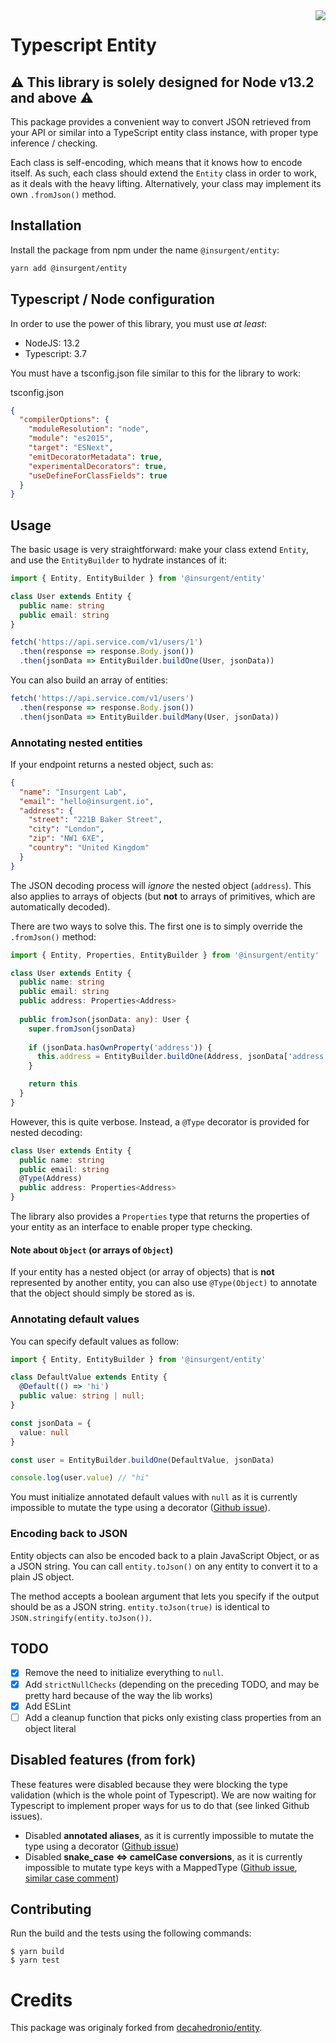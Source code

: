 <img align="right" src="https://cdn.rawgit.com/standard/standard/master/badge.svg">

# Typescript Entity

## :warning: **This library is solely designed for Node v13.2 and above** :warning:

This package provides a convenient way to convert JSON retrieved from your API or similar into a TypeScript entity class instance, with proper type inference / checking.

Each class is self-encoding, which means that it knows how to encode itself. As such, each class should extend the `Entity` class in order to work, as it deals with the heavy lifting. Alternatively, your class may implement its own `.fromJson()` method.


## Installation
Install the package from npm under the name `@insurgent/entity`:
```bash
yarn add @insurgent/entity
```


## Typescript / Node configuration
In order to use the power of this library, you must use *at least*:
- NodeJS: 13.2
- Typescript: 3.7

You must have a tsconfig.json file similar to this for the library to work:

tsconfig.json
```json
{
  "compilerOptions": {
    "moduleResolution": "node",
    "module": "es2015",
    "target": "ESNext",
    "emitDecoratorMetadata": true,
    "experimentalDecorators": true,
    "useDefineForClassFields": true
  }
}
```


## Usage
The basic usage is very straightforward: make your class extend `Entity`, and use the `EntityBuilder` to hydrate instances of it:

```typescript
import { Entity, EntityBuilder } from '@insurgent/entity'

class User extends Entity {
  public name: string
  public email: string
}

fetch('https://api.service.com/v1/users/1')
  .then(response => response.Body.json())
  .then(jsonData => EntityBuilder.buildOne(User, jsonData))
```

You can also build an array of entities:

```typescript
fetch('https://api.service.com/v1/users')
  .then(response => response.Body.json())
  .then(jsonData => EntityBuilder.buildMany(User, jsonData))
```


### Annotating nested entities

If your endpoint returns a nested object, such as:
```json
{
  "name": "Insurgent Lab",
  "email": "hello@insurgent.io",
  "address": {
    "street": "221B Baker Street",
    "city": "London",
    "zip": "NW1 6XE",
    "country": "United Kingdom"
  }
}
```
The JSON decoding process will _ignore_ the nested object (`address`). This also applies to arrays of objects (but **not** to arrays of primitives, which are automatically decoded).

There are two ways to solve this. The first one is to simply override the `.fromJson()` method:
```typescript
import { Entity, Properties, EntityBuilder } from '@insurgent/entity'

class User extends Entity {
  public name: string
  public email: string
  public address: Properties<Address>
  
  public fromJson(jsonData: any): User {
    super.fromJson(jsonData)
  
    if (jsonData.hasOwnProperty('address')) {
      this.address = EntityBuilder.buildOne(Address, jsonData['address'])
    }

    return this
  }
}
```

However, this is quite verbose. Instead, a `@Type` decorator is provided for nested decoding:

```typescript
class User extends Entity {
  public name: string
  public email: string
  @Type(Address)
  public address: Properties<Address>
}
```

The library also provides a `Properties` type that returns the properties of your entity as an interface to enable proper type checking.

#### Note about `Object` (or arrays of `Object`)
If your entity has a nested object (or array of objects) that is **not** represented by another entity, you can also use `@Type(Object)` to annotate that the object should simply be stored as is.


### Annotating default values

You can specify default values as follow:
```typescript
import { Entity, EntityBuilder } from '@insurgent/entity'

class DefaultValue extends Entity {
  @Default(() => 'hi')
  public value: string | null;
}

const jsonData = {
  value: null
}

const user = EntityBuilder.buildOne(DefaultValue, jsonData)

console.log(user.value) // "hi"
```
You must initialize annotated default values with `null` as it is currently impossible to mutate the type using a decorator ([Github issue](https://github.com/Microsoft/TypeScript/issues/4881)).


### Encoding back to JSON

Entity objects can also be encoded back to a plain JavaScript Object, or as a JSON string. You can call `entity.toJson()` on any entity to convert it to a plain JS object.

The method accepts a boolean argument that lets you specify if the output should be as a JSON string. `entity.toJson(true)` is identical to `JSON.stringify(entity.toJson())`.


## TODO
- [x] Remove the need to initialize everything to `null`.
- [x] Add `strictNullChecks` (depending on the preceding TODO, and may be pretty hard because of the way the lib works)
- [x] Add ESLint
- [ ] Add a cleanup function that picks only existing class properties from an object literal

## Disabled features (from fork)
These features were disabled because they were blocking the type validation (which is the whole point of Typescript).
We are now waiting for Typescript to implement proper ways for us to do that (see linked Github issues).
- Disabled **annotated aliases**, as it is currently impossible to mutate the type using a decorator ([Github issue](https://github.com/Microsoft/TypeScript/issues/4881))
- Disabled **snake_case <=> camelCase conversions**, as it is currently impossible to mutate type keys with a MappedType ([Github issue](https://github.com/Microsoft/TypeScript/issues/12754), [similar case comment](https://github.com/Microsoft/TypeScript/issues/12754#issuecomment-517435342))


## Contributing

Run the build and the tests using the following commands:

```
$ yarn build
$ yarn test
```


# Credits

This package was originaly forked from [decahedronio/entity](https://github.com/decahedronio/entity).

